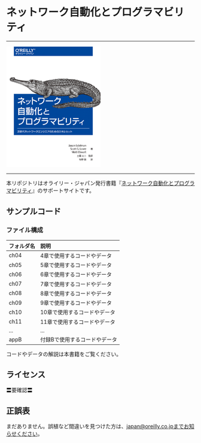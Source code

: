 # ネットワーク自動化とプログラマビリティ

---

<img src="network_programmability_automation_cvr.jpg" width="50%">

---

本リポジトリはオライリー・ジャパン発行書籍『[ネットワーク自動化とプログラマビリティ](https://www.oreilly.co.jp/books/9784873119816/)』のサポートサイトです。

## サンプルコード

### ファイル構成

|フォルダ名 |説明                             |
|:--        |:--                            |
|ch04       |4章で使用するコードやデータ        |
|ch05       |5章で使用するコードやデータ        |
|ch06       |6章で使用するコードやデータ        |
|ch07       |7章で使用するコードやデータ        |
|ch08       |8章で使用するコードやデータ        |
|ch09       |9章で使用するコードやデータ        |
|ch10       |10章で使用するコードやデータ       |
|ch11       |11章で使用するコードやデータ       |
|...        |...                            |
|appB       |付録Bで使用するコードやデータ      |

コードやデータの解説は本書籍をご覧ください。

## ライセンス

〓要確認〓

## 正誤表

まだありません。誤植など間違いを見つけた方は、japan@oreilly.co.jpまでお知らせください。
